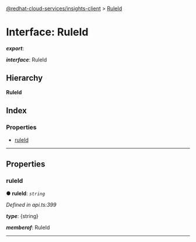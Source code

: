 [@redhat-cloud-services/insights-client](../README.md) > [RuleId](../interfaces/ruleid.md)

# Interface: RuleId

*__export__*: 

*__interface__*: RuleId

## Hierarchy

**RuleId**

## Index

### Properties

* [ruleId](ruleid.md#ruleid-1)

---

## Properties

<a id="ruleid-1"></a>

###  ruleId

**● ruleId**: *`string`*

*Defined in api.ts:399*

*__type__*: {string}

*__memberof__*: RuleId

___

